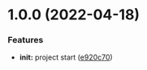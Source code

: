 # 1.0.0 (2022-04-18)


### Features

* **init:** project start ([e920c70](https://github.com/hotepp/next-story/commit/e920c7006d28e97a1a46f78a9929c4120f79f43c))



